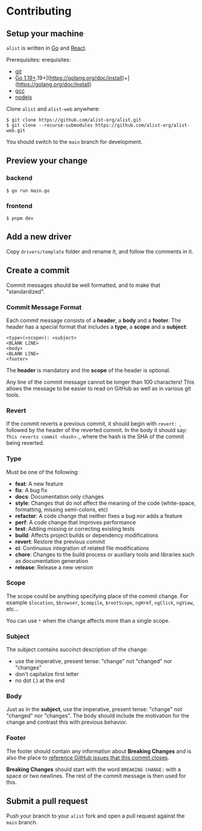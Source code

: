 # Contributing

## Setup your machine

`alist` is written in [Go](https://golang.org/) and [React](https://reactjs.org/).

Prerequisites:
erequisites:

- [git](https://git-scm.com)
- [Go 1.19+](https://golang.org/doc/install).19+](https://golang.org/doc/install)+](https://golang.org/doc/install)
- [gcc](https://gcc.gnu.org/)
- [nodejs](https://nodejs.org/)

Clone `alist` and `alist-web` anywhere:

```shell
$ git clone https://github.com/alist-org/alist.git
$ git clone --recurse-submodules https://github.com/alist-org/alist-web.git
```
You should switch to the `main` branch for development.

## Preview your change
### backend
```shell
$ go run main.go
```
### frontend
```shell
$ pnpm dev
```

## Add a new driver
Copy `drivers/template` folder and rename it, and follow the comments in it.

## Create a commit

Commit messages should be well formatted, and to make that "standardized".

### Commit Message Format
Each commit message consists of a **header**, a **body** and a **footer**.  The header has a special
format that includes a **type**, a **scope** and a **subject**:

```
<type>(<scope>): <subject>
<BLANK LINE>
<body>
<BLANK LINE>
<footer>
```

The **header** is mandatory and the **scope** of the header is optional.

Any line of the commit message cannot be longer than 100 characters! This allows the message to be easier
to read on GitHub as well as in various git tools.

### Revert
If the commit reverts a previous commit, it should begin with `revert: `, followed by the header
of the reverted commit.
In the body it should say: `This reverts commit <hash>.`, where the hash is the SHA of the commit
being reverted.

### Type
Must be one of the following:

* **feat**: A new feature
* **fix**: A bug fix
* **docs**: Documentation only changes
* **style**: Changes that do not affect the meaning of the code (white-space, formatting, missing
  semi-colons, etc)
* **refactor**: A code change that neither fixes a bug nor adds a feature
* **perf**: A code change that improves performance
* **test**: Adding missing or correcting existing tests
* **build**: Affects project builds or dependency modifications
* **revert**: Restore the previous commit
* **ci**: Continuous integration of related file modifications
* **chore**: Changes to the build process or auxiliary tools and libraries such as documentation
  generation
* **release**: Release a new version

### Scope
The scope could be anything specifying place of the commit change. For example `$location`,
`$browser`, `$compile`, `$rootScope`, `ngHref`, `ngClick`, `ngView`, etc...

You can use `*` when the change affects more than a single scope.

### Subject
The subject contains succinct description of the change:

* use the imperative, present tense: "change" not "changed" nor "changes"
* don't capitalize first letter
* no dot (.) at the end

### Body
Just as in the **subject**, use the imperative, present tense: "change" not "changed" nor "changes".
The body should include the motivation for the change and contrast this with previous behavior.

### Footer
The footer should contain any information about **Breaking Changes** and is also the place to
[reference GitHub issues that this commit closes](https://help.github.com/articles/closing-issues-via-commit-messages/).

**Breaking Changes** should start with the word `BREAKING CHANGE:` with a space or two newlines.
The rest of the commit message is then used for this.

## Submit a pull request

Push your branch to your `alist` fork and open a pull request against the
`main` branch.
